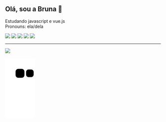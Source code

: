 ## Olá, sou a Bruna 👋


Estudando javascript e vue.js <br>
Pronouns: ela/dela

<!-- <div>
 <img src="https://github-readme-stats.vercel.app/api?username=BrunaDamazia&theme=github_dark&show_icons=true)">
 <img src="https://github-readme-stats.vercel.app/api/top-langs/?username=BrunaDamazia&theme=github_dark&show_icons=true)">
</div> -->

<div style="display: inline_block">
  <img heigh="30" width="40" src="https://cdn.jsdelivr.net/gh/devicons/devicon/icons/html5/html5-original.svg">
  <img heigh="30" width="40" src="https://cdn.jsdelivr.net/gh/devicons/devicon/icons/css3/css3-original.svg">
  <img heigh="30" width="40" src="https://cdn.jsdelivr.net/gh/devicons/devicon/icons/javascript/javascript-original.svg">
  <img heigh="30" width="40" src="https://cdn.jsdelivr.net/gh/devicons/devicon/icons/bootstrap/bootstrap-original.svg">
  <img heigh="30" width="40" src="https://cdn.jsdelivr.net/gh/devicons/devicon/icons/vuejs/vuejs-original.svg">
</div>

<hr>

<div>
<img src="https://img.shields.io/badge/LinkedIn-0077B5?style=for-the-badge&logo=linkedin&logoColor=white" href="">
</div>

![Snake animation](https://github.com/BrunaDamazia/BrunaDamazia/blob/output/github-contribution-grid-snake.svg)
